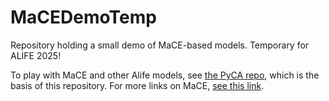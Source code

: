 # MaCEDemoTemp
Repository holding a small demo of MaCE-based models. Temporary for ALIFE 2025!

To play with MaCE and other Alife models, see [the PyCA repo](), which is the basis of this repository. For more links on MaCE, [see this link](https://vassi.life/research/mace). 
